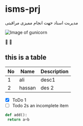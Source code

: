 # isms-prj
مدیریت  اسناد حهت انجام ممیزی مراقبتی

![Image of gunicorn](http://tamadon.net/python/wp-content/uploads/2020/09/Deployment-Strategy-www.tamadon.net_-768x654.jpg)

  🤗 🙂
 ##  this is a table  
 No | Name | Description |
 ---|------|-------------|
 1|ali| desc1
 2|hassan | des 2
 
- [x] ToDo 1
- [ ] Todo 2s an incomplete item
 
``` python
def add():
 return a+b
 
```
